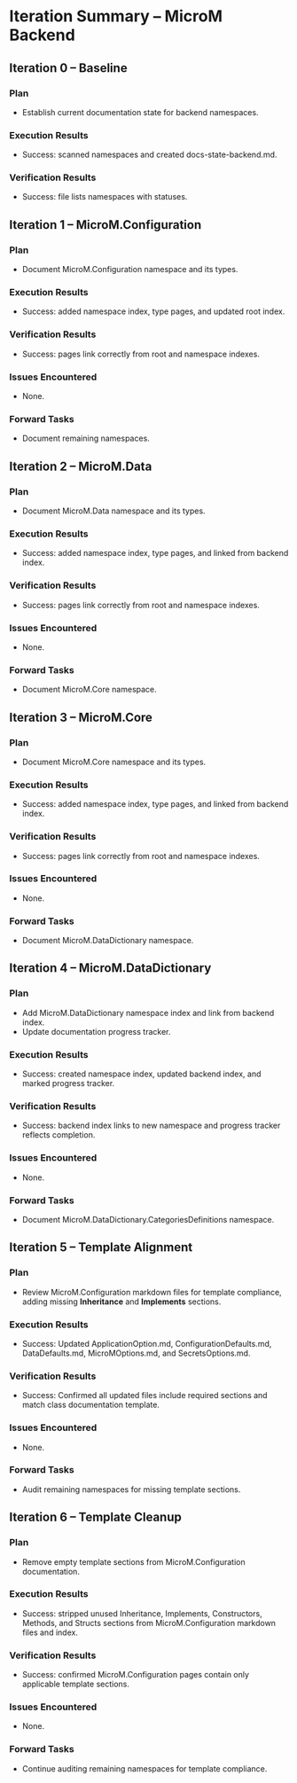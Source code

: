 # Iteration Summary – MicroM Backend

## Iteration 0 – Baseline
### Plan
- Establish current documentation state for backend namespaces.

### Execution Results
- Success: scanned namespaces and created docs-state-backend.md.

### Verification Results
- Success: file lists namespaces with statuses.

## Iteration 1 – MicroM.Configuration
### Plan
- Document MicroM.Configuration namespace and its types.

### Execution Results
- Success: added namespace index, type pages, and updated root index.

### Verification Results
- Success: pages link correctly from root and namespace indexes.

### Issues Encountered
- None.

### Forward Tasks
- Document remaining namespaces.

## Iteration 2 – MicroM.Data
### Plan
- Document MicroM.Data namespace and its types.

### Execution Results
- Success: added namespace index, type pages, and linked from backend index.

### Verification Results
- Success: pages link correctly from root and namespace indexes.

### Issues Encountered
- None.

### Forward Tasks
- Document MicroM.Core namespace.

## Iteration 3 – MicroM.Core
### Plan
- Document MicroM.Core namespace and its types.

### Execution Results
- Success: added namespace index, type pages, and linked from backend index.

### Verification Results
- Success: pages link correctly from root and namespace indexes.

### Issues Encountered
- None.

### Forward Tasks
- Document MicroM.DataDictionary namespace.

## Iteration 4 – MicroM.DataDictionary
### Plan
- Add MicroM.DataDictionary namespace index and link from backend index.
- Update documentation progress tracker.

### Execution Results
- Success: created namespace index, updated backend index, and marked progress tracker.

### Verification Results
- Success: backend index links to new namespace and progress tracker reflects completion.

### Issues Encountered
- None.

### Forward Tasks
- Document MicroM.DataDictionary.CategoriesDefinitions namespace.

## Iteration 5 – Template Alignment
### Plan
- Review MicroM.Configuration markdown files for template compliance, adding missing **Inheritance** and **Implements** sections.

### Execution Results
- Success: Updated ApplicationOption.md, ConfigurationDefaults.md, DataDefaults.md, MicroMOptions.md, and SecretsOptions.md.

### Verification Results
- Success: Confirmed all updated files include required sections and match class documentation template.

### Issues Encountered
- None.

### Forward Tasks
- Audit remaining namespaces for missing template sections.
## Iteration 6 – Template Cleanup
### Plan
- Remove empty template sections from MicroM.Configuration documentation.

### Execution Results
- Success: stripped unused Inheritance, Implements, Constructors, Methods, and Structs sections from MicroM.Configuration markdown files and index.

### Verification Results
- Success: confirmed MicroM.Configuration pages contain only applicable template sections.

### Issues Encountered
- None.

### Forward Tasks
- Continue auditing remaining namespaces for template compliance.
